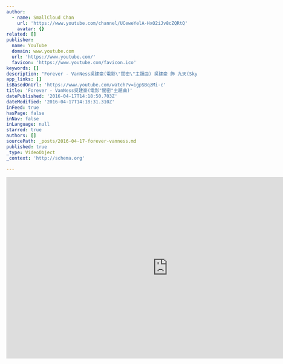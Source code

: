 ```yaml
---
author:
  - name: SmallCloud Chan
    url: 'https://www.youtube.com/channel/UCeweYelA-HxO2iJv8cZQRtQ'
    avatar: {}
related: []
publisher:
  name: YouTube
  domain: www.youtube.com
  url: 'https://www.youtube.com/'
  favicon: 'https://www.youtube.com/favicon.ico'
keywords: []
description: "Forever - VanNess吳建豪(電影\"閨密\"主題曲) 吳建豪 飾 九天(Sky) 歌詞: I've been thinking everything's so beautiful, you and me, so beautiful, girl, you're just so beauitful, I've been wondering, why it's always wonderful, you and me so wonderful. How bout forever everything's so beautiful, everything's so beautiful, How bout forever， Oh yeah.."
app_links: []
isBasedOnUrl: 'https://www.youtube.com/watch?v=igpSBqzMi-c'
title: 'Forever - VanNess吳建豪(電影"閨密"主題曲)'
datePublished: '2016-04-17T14:18:50.703Z'
dateModified: '2016-04-17T14:18:31.310Z'
inFeed: true
hasPage: false
inNav: false
inLanguage: null
starred: true
authors: []
sourcePath: _posts/2016-04-17-forever-vanness.md
published: true
_type: VideoObject
_context: 'http://schema.org'

---
```

<iframe src="https://cdn.embedly.com/widgets/media.html?src=https%3A%2F%2Fwww.youtube.com%2Fembed%2FigpSBqzMi-c%3Ffeature%3Doembed&amp;url=https%3A%2F%2Fwww.youtube.com%2Fwatch%3Fv%3DigpSBqzMi-c&amp;image=https%3A%2F%2Fi.ytimg.com%2Fvi%2FigpSBqzMi-c%2Fhqdefault.jpg&amp;key=b7d04c9b404c499eba89ee7072e1c4f7&amp;type=text%2Fhtml&amp;schema=youtube" width="854" height="480" scrolling="no" frameborder="0" allowfullscreen="allowfullscreen" style=""></iframe>